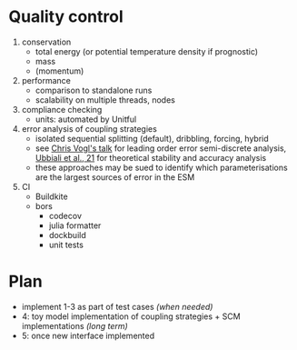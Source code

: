 # **Quality control**

1. conservation 
    - total energy (or potential temperature density if prognostic)
    - mass 
    - (momentum)
2. performance 
    - comparison to standalone runs
    - scalability on multiple threads, nodes
3. compliance checking 
     - units: automated by Unitful 
4. error analysis of coupling strategies
    - isolated sequential splitting (default), dribbling, forcing, hybrid
    - see [Chris Vogl's talk](https://agu.confex.com/agu/fm21/meetingapp.cgi/Paper/839500) for leading order error semi-discrete analysis, [Ubbiali et al., 21](https://agupubs.onlinelibrary.wiley.com/doi/10.1029/2020MS002377) for theoretical stability and accuracy analysis   
    - these approaches may be sued to identify which parameterisations are the largest sources of error in the ESM
5. CI
    - Buildkite
    - bors
        - codecov
        - julia formatter
        - dockbuild
        - unit tests

# Plan
- implement 1-3 as part of test cases *(when needed)*
- 4: toy model implementation of coupling strategies + SCM implementations *(long term)*  
- 5: once new interface implemented
